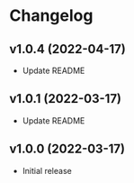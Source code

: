 # Changelog

## v1.0.4 (2022-04-17)

- Update README

## v1.0.1 (2022-03-17)

- Update README

## v1.0.0 (2022-03-17)

- Initial release

